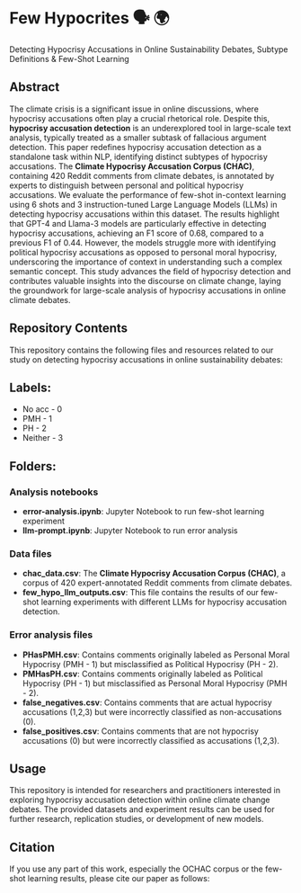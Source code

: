 # Few Hypocrites :speaking_head: :earth_africa:
Detecting Hypocrisy Accusations in Online Sustainability Debates, Subtype Definitions & Few-Shot Learning

## Abstract

The climate crisis is a significant issue in online discussions, where hypocrisy accusations often play a crucial rhetorical role. Despite this, **hypocrisy accusation detection** is an underexplored tool in large-scale text analysis, typically treated as a smaller subtask of fallacious argument detection. This paper redefines hypocrisy accusation detection as a standalone task within NLP, identifying distinct subtypes of hypocrisy accusations. The **Climate Hypocrisy Accusation Corpus (CHAC)**, containing 420 Reddit comments from climate debates, is annotated by experts to distinguish between personal and political hypocrisy accusations. We evaluate the performance of few-shot in-context learning using 6 shots and 3 instruction-tuned Large Language Models (LLMs) in detecting hypocrisy accusations within this dataset. The results highlight that GPT-4 and Llama-3 models are particularly effective in detecting hypocrisy accusations, achieving an F1 score of 0.68, compared to a previous F1 of 0.44. However, the models struggle more with identifying political hypocrisy accusations as opposed to personal moral hypocrisy, underscoring the importance of context in understanding such a complex semantic concept. This study advances the field of hypocrisy detection and contributes valuable insights into the discourse on climate change, laying the groundwork for large-scale analysis of hypocrisy accusations in online climate debates.

## Repository Contents

This repository contains the following files and resources related to our study on detecting hypocrisy accusations in online sustainability debates:

## Labels:

- No acc  - 0
- PMH     - 1
- PH      - 2
- Neither - 3

## Folders: 

### Analysis notebooks 
- **error-analysis.ipynb**: Jupyter Notebook to run few-shot learning experiment 
- **llm-prompt.ipynb**: Jupyter Notebook to run error analysis

### Data files
- **chac_data.csv**: The **Climate Hypocrisy Accusation Corpus (CHAC)**, a corpus of 420 expert-annotated Reddit comments from climate debates.
- **few_hypo_llm_outputs.csv**: This file contains the results of our few-shot learning experiments with different LLMs for hypocrisy accusation detection.

### Error analysis files
- **PHasPMH.csv**: Contains comments originally labeled as Personal Moral Hypocrisy (PMH - 1) but misclassified as Political Hypocrisy (PH - 2).
- **PMHasPH.csv**: Contains comments originally labeled as Political Hypocrisy (PH - 1) but misclassified as Personal Moral Hypocrisy (PMH - 2).
- **false_negatives.csv**: Contains comments that are actual hypocrisy accusations (1,2,3) but were incorrectly classified as non-accusations (0).
- **false_positives.csv**: Contains comments that are not hypocrisy accusations (0) but were incorrectly classified as accusations (1,2,3).


## Usage

This repository is intended for researchers and practitioners interested in exploring hypocrisy accusation detection within online climate change debates. The provided datasets and experiment results can be used for further research, replication studies, or development of new models.

## Citation

If you use any part of this work, especially the OCHAC corpus or the few-shot learning results, please cite our paper as follows:

